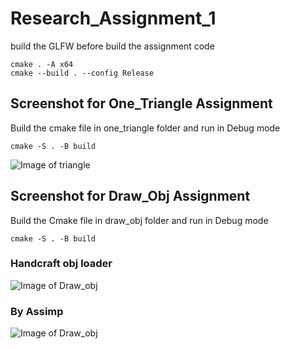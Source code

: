 # Research_Assignment_1
build the GLFW before build the assignment code
```
cmake . -A x64
cmake --build . --config Release
```

## Screenshot for One_Triangle Assignment
Build the cmake file in one_triangle folder and run in Debug mode
```
cmake -S . -B build
```
![Image of triangle](https://github.com/tomcatmew/Research_Assignment_1/blob/main/screenshot/triangle.png)

## Screenshot for Draw_Obj Assignment
Build the Cmake file in draw_obj folder  and run in Debug mode
```
cmake -S . -B build
```
### Handcraft obj loader
![Image of Draw_obj](https://github.com/tomcatmew/Research_Assignment_1/blob/main/screenshot/draw_obj3.png)
### By Assimp
![Image of Draw_obj](https://github.com/tomcatmew/Research_Assignment_1/blob/main/screenshot/draw_obj.png)
